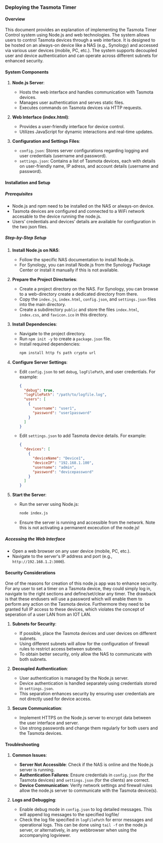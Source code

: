### Deploying the Tasmota Timer

#### Overview

This document provides an  explanation of implementing the Tasmota Timer Control system using Node.js and web technologies. 
The system allows users to control Tasmota devices through a web interface. It is designed to be hosted on an always-on device like a NAS (e.g., Synology) and accessed via various user devices (mobile, PC, etc.). The system supports decoupled user and device authentication and can operate across different subnets for enhanced security.

#### System Components

1. **Node.js Server**:
   - Hosts the web interface and handles communication with Tasmota devices.
   - Manages user authentication and serves static files.
   - Executes commands on Tasmota devices via HTTP requests.

2. **Web Interface (index.html)**:
   - Provides a user-friendly interface for device control.
   - Utilizes JavaScript for dynamic interactions and real-time updates.

3. **Configuration and Settings Files**:
   - `config.json`: Stores server configurations regarding logging and user credentials (username and password).
   - `settings.json`: Contains a list of Tasmota devices, each with details on user-friendly name, IP adress, and account details (username and password).

#### Installation and Setup

##### Prerequisites

- Node.js and npm need to be installed on the NAS or always-on device.
- Tasmota devices are configured and connected to a WiFi network accesable to the device running the node.js.
- Users’ credentials and devices’ details are available for configuration in the two json files.

##### Step-by-Step Setup

1. **Install Node.js on NAS**:
   - Follow the specific NAS documentation to install Node.js.
   - For Synology, you can install Node.js from the Synology Package Center or install it manually if this is not available.

2. **Prepare the Project Directories**:
   - Create a project directory on the NAS. For Synology, you can browse to a web-directory create a dedicated directory from there.
   - Copy the `index.js`, `index.html`, `config.json`, and `settings.json` files into the main directory.
   - Create a subdirectory `public` and store the files `index.html`, `index.css`, and `favicon.ico` in this directory.

3. **Install Dependencies**:
   - Navigate to the project directory.
   - Run `npm init -y` to create a `package.json` file.
   - Install required dependencies:
     ```bash
     npm install http fs path crypto url
     ```

4. **Configure Server Settings**:
   - Edit `config.json` to set `debug`, `logFilePath`, and user credentials. For example:
     ```json
     {
       "debug": true,
       "logFilePath": "/path/to/logfile.log",
       "users": [
         {
           "username": "user1",
           "password": "user1password"
         }
       ]
     }
     ```
   - Edit `settings.json` to add Tasmota device details. For example:
     ```json
     {
       "devices": [
         {
           "deviceName": "Device1",
           "deviceIP": "192.168.1.100",
           "username": "admin",
           "password": "devicepassword"
         }
       ]
     }
     ```

5. **Start the Server**:
   - Run the server using Node.js:
     ```bash
     node index.js
     ```
   - Ensure the server is running and accessible from the network.
   Note this is not activating a permanent excecution of the node.js!

##### Accessing the Web Interface

- Open a web browser on any user device (mobile, PC, etc.).
- Navigate to the server's IP address and port (e.g., `http://192.168.1.2:3000`).

#### Security Considerations

One of the reasons for creation of this node.js app was to enhance security. For any user to set a timer on a Tasmota device, they could simply log in, navigate to the right sections and define/set/clear any timer. The drawback is that these endusers will use a password which will enable them to perform any action on the Tasmota device. Furthermore they need to be granted full IP access to these devices, which violates the concept of seperation of a user LAN from an IOT LAN.

1. **Subnets for Security**:
   - If possible, place the Tasmota devices and user devices on different subnets.
   - Using different subnets will allow for the configuration of firewall rules to restrict access between subnets.
   - To obtain better security, only allow the NAS to communicate with both subnets.

2. **Decoupled Authentication**:
   - User authentication is managed by the Node.js server.
   - Device authentication is handled separately using credentials stored in `settings.json`.
   - This separation enhances security by ensuring user credentials are not directly used for device access.

3. **Secure Communication**:
   - Implement HTTPS on the Node.js server to encrypt data between the user interface and server.
   - Use strong passwords and change them regularly for both users and the Tasmota devices.

#### Troubleshooting

1. **Common Issues**:
   - **Server Not Accessible**: Check if the NAS is online and the Node.js server is running.
   - **Authentication Failures**: Ensure credentials in `config.json` (for the Tasmota devices) and `settings.json` (for the clients) are correct.
   - **Device Communication**: Verify network settings and firewall rules allow the node.js server to communicate with the Tasmota device(s).

2. **Logs and Debugging**:
   - Enable debug mode in `config.json` to log detailed messages. This will append log messages to the specified logfile/
   - Check the log file specified in `logFilePath` for error messages and operational logs. This can be done using `tail -f` on the node.js server, or alternatively, in any webbrowser when using the accompanying logviewer.

